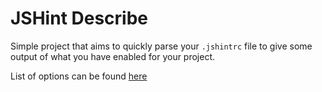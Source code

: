 # JSHint Describe

Simple project that aims to quickly parse your `.jshintrc` file to give some output of what you have enabled for your
project.

List of options can be found [here](http://www.jshint.com/docs/options)